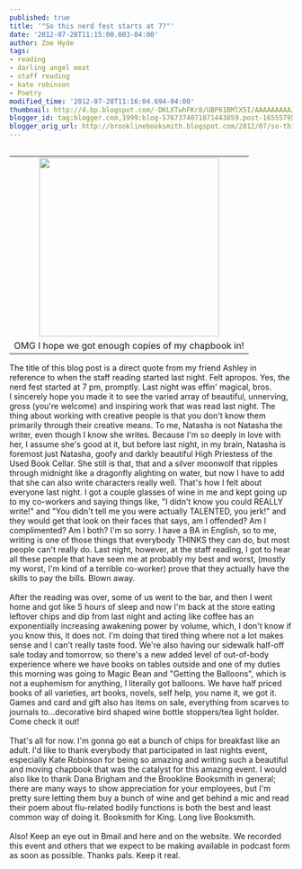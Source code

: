 ```yaml
---
published: true
title: '"So this nerd fest starts at 7?"'
date: '2012-07-28T11:15:00.003-04:00'
author: Zoe Hyde
tags:
- reading
- darling angel meat
- staff reading
- kate robinson
- Poetry
modified_time: '2012-07-28T11:16:04.694-04:00'
thumbnail: http://4.bp.blogspot.com/-DKLXTwhFKr8/UBP61BMlX5I/AAAAAAAAAJY/n_sd2fHvVZw/s72-c/2012-07-28+10.32.29.png
blogger_id: tag:blogger.com,1999:blog-5767374071871443859.post-1655579557683748236
blogger_orig_url: http://brooklinebooksmith.blogspot.com/2012/07/so-this-nerd-fest-starts-at-7.html
---
```


<table cellpadding="0" cellspacing="0" class="tr-caption-container" style="float: right; margin-left: 1em; text-align: right;"><tbody><tr><td style="text-align: center;"><a href="http://4.bp.blogspot.com/-DKLXTwhFKr8/UBP61BMlX5I/AAAAAAAAAJY/n_sd2fHvVZw/s1600/2012-07-28+10.32.29.png" imageanchor="1" style="clear: right; margin-bottom: 1em; margin-left: auto; margin-right: auto;"><img border="0" height="318" src="http://4.bp.blogspot.com/-DKLXTwhFKr8/UBP61BMlX5I/AAAAAAAAAJY/n_sd2fHvVZw/s320/2012-07-28+10.32.29.png" width="320" /></a></td></tr><tr><td class="tr-caption" style="text-align: center;">OMG I hope we got enough copies of my chapbook in!</td></tr></tbody></table>The title of this blog post is a direct quote from my friend Ashley in reference to when the staff reading started last night. Felt apropos. Yes, the nerd fest started at 7 pm, promptly. Last night was effin' magical, bros. I&nbsp;sincerely hope you made it to see the varied array of beautiful, unnerving, gross (you're welcome)&nbsp;and inspiring work that was read last night. The thing about working with creative people is that you don't know them primarily through their creative means. To me, Natasha is not Natasha the writer, even though I know she writes. Because I'm so deeply in love with her, I assume she's good at it, but before last night, in my brain, Natasha is foremost just Natasha, goofy and darkly beautiful High Priestess of the Used Book Cellar. She still is that, that and a silver moonwolf that ripples through midnight like a dragonfly alighting on water, but now I have to add that she can also write characters really well. That's how I felt about everyone last night. I got a couple glasses of wine in me and kept going up to my co-workers and saying things like, "I didn't know you could REALLY write!" and "You didn't tell me you were actually TALENTED, you jerk!" and they would get that look on their faces that says, am I offended? Am I complimented? Am I both? I'm so sorry. I have a BA in English, so to me, writing is one of those things that everybody THINKS they can do, but most people can't really do. Last night, however, at the staff reading, I got to hear all these people that have seen me at probably my best and worst, (mostly my worst, I'm kind of a terrible co-worker) prove that they actually have the skills to pay the bills. Blown away.<br /><br />After the reading was over, some of us went to the bar, and then I went home and got like 5 hours of sleep and now I'm back at the store eating leftover chips and dip from last night and acting like coffee has an exponentially increasing awakening power by volume, which, I don't know if you know this, it does not. I'm doing that tired thing where not a lot makes sense and I can't really taste food. We're also having our sidewalk half-off sale today and tomorrow, so there's a new added level of out-of-body experience where we have books on tables outside and one of my duties this morning was going to Magic Bean and "Getting the Balloons", which is not a&nbsp;euphemism&nbsp;for anything, I literally got balloons. We have half priced books of all varieties, art books, novels, self help, you name it, we got it. Games and card and gift also has items on sale, everything from scarves to journals to...decorative bird shaped wine bottle stoppers/tea light holder. Come check it out!<br /><br />That's all for now. I'm gonna go eat a bunch of chips for breakfast like an adult. I'd like to thank everybody that participated in last nights event, especially Kate Robinson for being so amazing and writing such a beautiful and moving chapbook that was the catalyst for this amazing event. I would also like to thank Dana Brigham and the Brookline Booksmith in general; there are many ways to show appreciation for your employees, but I'm pretty sure letting them buy a bunch of wine and get behind a mic and read their poem about flu-related bodily functions is both the best and least common way of doing it. Booksmith for King. Long live Booksmith.<br /><br />Also! Keep an eye out in Bmail and here and on the website. We recorded this event and others that we expect to be making available in podcast form as soon as possible. Thanks pals. Keep it real.<br /><br />